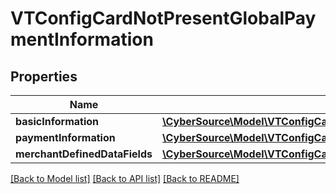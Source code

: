 # VTConfigCardNotPresentGlobalPaymentInformation

## Properties
Name | Type | Description | Notes
------------ | ------------- | ------------- | -------------
**basicInformation** | [**\CyberSource\Model\VTConfigCardNotPresentGlobalPaymentInformationBasicInformation**](VTConfigCardNotPresentGlobalPaymentInformationBasicInformation.md) |  | [optional] 
**paymentInformation** | [**\CyberSource\Model\VTConfigCardNotPresentGlobalPaymentInformationPaymentInformation**](VTConfigCardNotPresentGlobalPaymentInformationPaymentInformation.md) |  | [optional] 
**merchantDefinedDataFields** | [**\CyberSource\Model\VTConfigCardNotPresentGlobalPaymentInformationMerchantDefinedDataFields**](VTConfigCardNotPresentGlobalPaymentInformationMerchantDefinedDataFields.md) |  | [optional] 

[[Back to Model list]](../README.md#documentation-for-models) [[Back to API list]](../README.md#documentation-for-api-endpoints) [[Back to README]](../README.md)


